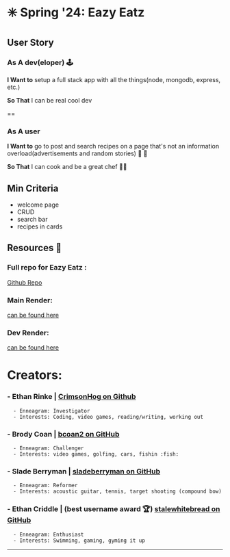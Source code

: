 # ✳️ Spring '24: Eazy Eatz

## User Story
### As A dev(eloper) 🕹️

 **I Want to** setup a full stack app with all the things(node, mongodb, express, etc.) 

 **So That** I can be real cool dev

==

### As A user
 **I Want to** go to post and search recipes on a page that's not an information overload(advertisements and random stories) 🍗 🍗

 **So That** I can cook and be a great chef 👨‍🍳


## Min Criteria
* welcome page
* CRUD
* search bar
* recipes in cards


## Resources 📑

### Full repo for Eazy Eatz :
[Github Repo](https://github.com/CrimsonHog/Sprint-Biggie/tree/main)

### Main Render: 
[can be found here](https://eazyeatz.onrender.com/)

### Dev Render: 
[can be found here](https://development-eazyeatz.onrender.com/)


# Creators:

### - Ethan Rinke | [CrimsonHog on Github](https://github.com/CrimsonHog)
      - Enneagram: Investigator
      - Interests: Coding, video games, reading/writing, working out

      
### - Brody Coan | [bcoan2 on GitHub](https://github.com/bcoan2)
      - Enneagram: Challenger
      - Interests: video games, golfing, cars, fishin :fish:

      
### - Slade Berryman | [sladeberryman on GitHub](https://github.com/sladeberryman)
      - Enneagram: Reformer
      - Interests: acoustic guitar, tennis, target shooting (compound bow)

      
### - Ethan Criddle | (best username award 🏆) [stalewhitebread on GitHub](https://github.com/stalewhitebread)
      - Enneagram: Enthusiast
      - Interests: Swimming, gaming, gyming it up

----------------------------------------------------------------------------------------------------
